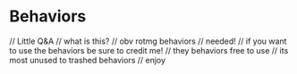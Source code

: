 # Behaviors
// Little Q&A
// what is this?
// obv rotmg behaviors
// needed!
// if you want to use the behaviors be sure to credit me!
// they behaviors free to use
// its most unused to trashed behaviors
// enjoy
